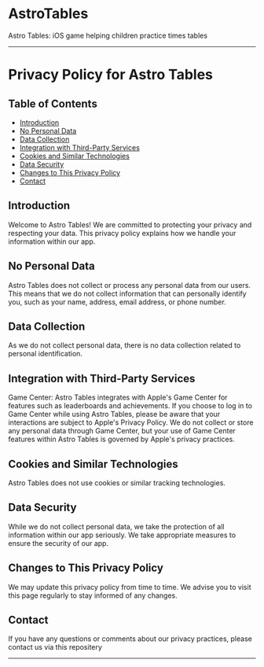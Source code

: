 # AstroTables
Astro Tables: iOS game helping children practice times tables

---

# Privacy Policy for Astro Tables

## Table of Contents
- [Introduction](#introduction)
- [No Personal Data](#no-personal-data)
- [Data Collection](#data-collection)
- [Integration with Third-Party Services](#integration-with-third-party-services)
- [Cookies and Similar Technologies](#cookies-and-similar-technologies)
- [Data Security](#data-security)
- [Changes to This Privacy Policy](#changes-to-this-privacy-policy)
- [Contact](#contact)

## Introduction
Welcome to Astro Tables! We are committed to protecting your privacy and respecting your data. This privacy policy explains how we handle your information within our app.

## No Personal Data
Astro Tables does not collect or process any personal data from our users. This means that we do not collect information that can personally identify you, such as your name, address, email address, or phone number.

## Data Collection
As we do not collect personal data, there is no data collection related to personal identification.

## Integration with Third-Party Services

Game Center:
Astro Tables integrates with Apple's Game Center for features such as leaderboards and achievements. If you choose to log in to Game Center while using Astro Tables, please be aware that your interactions are subject to Apple's Privacy Policy. We do not collect or store any personal data through Game Center, but your use of Game Center features within Astro Tables is governed by Apple's privacy practices.

## Cookies and Similar Technologies
Astro Tables does not use cookies or similar tracking technologies.

## Data Security
While we do not collect personal data, we take the protection of all information within our app seriously. We take appropriate measures to ensure the security of our app.

## Changes to This Privacy Policy
We may update this privacy policy from time to time. We advise you to visit this page regularly to stay informed of any changes.

## Contact
If you have any questions or comments about our privacy practices, please contact us via this repositery

---
